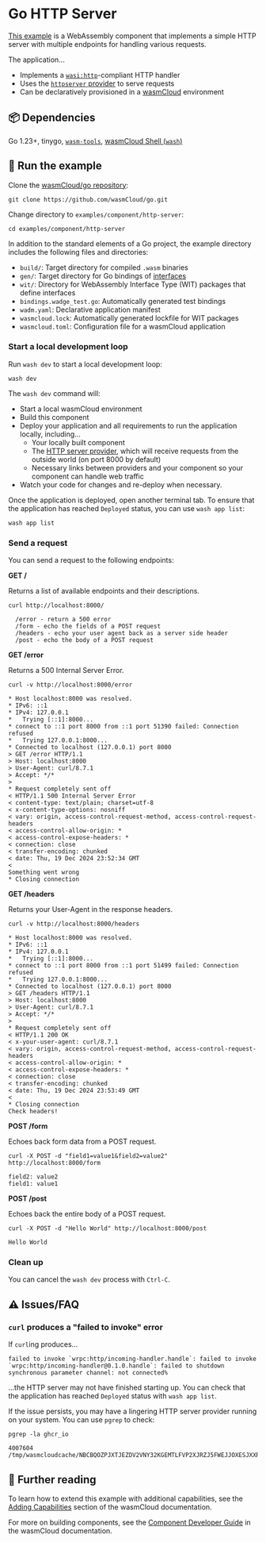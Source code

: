 # Go HTTP Server

[This example](https://github.com/wasmCloud/go/tree/main/examples/component/http-server)
is a WebAssembly component that implements a simple HTTP
server with multiple endpoints for handling various requests.

The application...

- Implements a [`wasi:http`][wasi-http]-compliant HTTP handler
- Uses the [`httpserver` provider][httpserver-provider] to serve requests
- Can be declaratively provisioned in a [wasmCloud][wasmCloud] environment

[wasi-http]: https://github.com/WebAssembly/wasi-http
[httpserver-provider]: https://github.com/wasmCloud/wasmCloud/tree/main/crates/provider-http-server
[wasmCloud]: https://wasmcloud.com/docs/intro
[tinygo]: https://tinygo.org/getting-started/install/
[wash]:  https://wasmcloud.com/docs/ecosystem/wash/
[wasm-tools]: https://github.com/bytecodealliance/wasm-tools#installation

## 📦 Dependencies

Go 1.23+, tinygo,
[`wasm-tools`](https://github.com/bytecodealliance/wasm-tools#installation),
[wasmCloud Shell (`wash`)](https://wasmcloud.com/docs/installation) 

## 👟 Run the example

Clone the [wasmCloud/go repository](https://github.com/wasmcloud/go): 

```shell
git clone https://github.com/wasmCloud/go.git
```

Change directory to `examples/component/http-server`:

```shell
cd examples/component/http-server
```

In addition to the standard elements of a Go project, the example directory includes the following files and directories:

- `build/`: Target directory for compiled `.wasm` binaries
- `gen/`: Target directory for Go bindings of [interfaces](https://wasmcloud.com/docs/concepts/interfaces)
- `wit/`: Directory for WebAssembly Interface Type (WIT) packages that define interfaces
- `bindings.wadge_test.go`: Automatically generated test bindings
- `wadm.yaml`: Declarative application manifest
- `wasmcloud.lock`: Automatically generated lockfile for WIT packages
- `wasmcloud.toml`: Configuration file for a wasmCloud application

### Start a local development loop

Run `wash dev` to start a local development loop:

```shell
wash dev
```

The `wash dev` command will:

- Start a local wasmCloud environment
- Build this component
- Deploy your application and all requirements to run the application locally, including...
  - Your locally built component
  - The [HTTP server provider][httpserver-provider], which will receive requests from the outside world
    (on port 8000 by default)
  - Necessary links between providers and your component so your component can handle web traffic
- Watch your code for changes and re-deploy when necessary.

Once the application is deployed, open another terminal tab. To ensure that the application has reached `Deployed` status, you can use `wash app list`:

```shell
wash app list
```

### Send a request

You can send a request to the following endpoints:

**GET /**

Returns a list of available endpoints and their descriptions.

```shell
curl http://localhost:8000/
```
```text
  /error - return a 500 error
  /form - echo the fields of a POST request
  /headers - echo your user agent back as a server side header
  /post - echo the body of a POST request
```

**GET /error**

Returns a 500 Internal Server Error.

```shell
curl -v http://localhost:8000/error
```
```text
* Host localhost:8000 was resolved.
* IPv6: ::1
* IPv4: 127.0.0.1
*   Trying [::1]:8000...
* connect to ::1 port 8000 from ::1 port 51390 failed: Connection refused
*   Trying 127.0.0.1:8000...
* Connected to localhost (127.0.0.1) port 8000
> GET /error HTTP/1.1
> Host: localhost:8000
> User-Agent: curl/8.7.1
> Accept: */*
> 
* Request completely sent off
< HTTP/1.1 500 Internal Server Error
< content-type: text/plain; charset=utf-8
< x-content-type-options: nosniff
< vary: origin, access-control-request-method, access-control-request-headers
< access-control-allow-origin: *
< access-control-expose-headers: *
< connection: close
< transfer-encoding: chunked
< date: Thu, 19 Dec 2024 23:52:34 GMT
< 
Something went wrong
* Closing connection
```

**GET /headers**

Returns your User-Agent in the response headers.

```shell
curl -v http://localhost:8000/headers
```
```text
* Host localhost:8000 was resolved.
* IPv6: ::1
* IPv4: 127.0.0.1
*   Trying [::1]:8000...
* connect to ::1 port 8000 from ::1 port 51499 failed: Connection refused
*   Trying 127.0.0.1:8000...
* Connected to localhost (127.0.0.1) port 8000
> GET /headers HTTP/1.1
> Host: localhost:8000
> User-Agent: curl/8.7.1
> Accept: */*
> 
* Request completely sent off
< HTTP/1.1 200 OK
< x-your-user-agent: curl/8.7.1
< vary: origin, access-control-request-method, access-control-request-headers
< access-control-allow-origin: *
< access-control-expose-headers: *
< connection: close
< transfer-encoding: chunked
< date: Thu, 19 Dec 2024 23:53:49 GMT
< 
* Closing connection
Check headers!
```

**POST /form**

Echoes back form data from a POST request.

```shell
curl -X POST -d "field1=value1&field2=value2" http://localhost:8000/form
```
```text
field2: value2
field1: value1
```

**POST /post**

Echoes back the entire body of a POST request.

```shell
curl -X POST -d "Hello World" http://localhost:8000/post
```
```text
Hello World
```

### Clean up

You can cancel the `wash dev` process with `Ctrl-C`.

## ⚠️ Issues/FAQ

### `curl` produces a "failed to invoke" error

If `curl`ing produces...

```text
failed to invoke `wrpc:http/incoming-handler.handle`: failed to invoke `wrpc:http/incoming-handler@0.1.0.handle`: failed to shutdown synchronous parameter channel: not connected%
```

...the HTTP server may not have finished starting up. You can check that the application has reached `Deployed` status with `wash app list`. 

If the issue persists, you may have a lingering HTTP server provider running on your system. You can use `pgrep` to check:

```shell
pgrep -la ghcr_io
```
```text
4007604 /tmp/wasmcloudcache/NBCBQOZPJXTJEZDV2VNY32KGEMTLFVP2XJRZJ5FWEJJOXESJXXR2RO46/ghcr_io_wasmcloud_http_server_0_23_1
```

## 📖 Further reading

To learn how to extend this example with additional capabilities, see the [Adding Capabilities](https://wasmcloud.com/docs/tour/adding-capabilities?lang=rust) section of the wasmCloud documentation.

For more on building components, see the [Component Developer Guide](https://wasmcloud.com/docs/developer/components/) in the wasmCloud documentation. 
